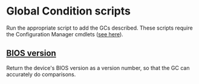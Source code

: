 # Global Condition scripts

Run the appropriate script to add the GCs described. These scripts require the Configuration Manager cmdlets
([see here](https://docs.microsoft.com/en-us/powershell/sccm/overview?view=sccm-ps#using-the-configuration-manager-cmdlets)).

## [BIOS version](BIOSVersion.ps1)

Return the device's BIOS version as a version number, so that the GC can accurately do comparisons.
